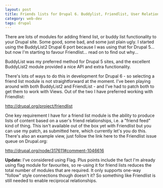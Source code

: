```yaml
---
layout: post
title: Friends lists for Drupal 6. Buddylist, Friendlist, User Relationship?
category: web-dev
tags: drupal
---
```

<p>There are lots of modules for adding friend list, or buddy list functionality to your Drupal site. Some good, some bad, and some just plain ugly. I started using the BuddyList2 Drupal 6 port because I was using that for Drupal 5... but now I'm starting to favour Friendlist... read on to find out why...</p>
<p>BuddyList was my preferred method for Drupal 5 sites, and the excellent BuddyList2 module provided a nice API and extra functionality.</p><!--break-->
<p>There's lots of ways to do this in development for Drupal 6 - so selecting a friend list module is not straightforward at the moment. I've been playing around with both BuddyList2 and FriendList - and I've had to patch both to get them to work with Views. Out of the two I have preferred working with Friendlist:</p>
<p><a href="http://drupal.org/project/friendlist" rel="nofollow">http://drupal.org/project/friendlist</a></p>
<p>One key requirement I have for a friend list module is the ability to produce lists of content based on a user's friend relationships, i.e. a "friend feed" kind of thing. This isn't available out of the box yet with Friendlist but you can use my patch, as submitted here, which currently let's you do this. There's also an example view, just follow the link here to the Friendlist issue queue on Drupal.org:</p>
<p><a href="http://drupal.org/node/317611#comment-1046616" rel="nofollow">http://drupal.org/node/317611#comment-1046616</a></p>
<p><strong>Update:</strong> I've considered using Flag. Plus points include the fact I'm already using flag module for favourites, so re-using it for friend lists reduces the total number of modules that are required. It only supports one-way "follow" style connections though doesn't it? So something like Friendlist is still needed to enable reciprocal relationships.</p>
